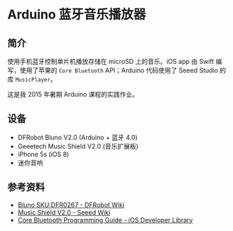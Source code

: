 # Arduino 蓝牙音乐播放器

## 简介

使用手机蓝牙控制单片机播放存储在 microSD 上的音乐。iOS app 由 Swift 编写，使用了苹果的 `Core Bluetooth` API；Arduino 代码使用了 Seeed Studio 的库 `MusicPlayer`。

这是我 2015 年暑期 Arduino 课程的实践作业。

## 设备

* DFRobot Bluno V2.0 (Arduino + 蓝牙 4.0)
* Geeetech Music Shield V2.0 (音乐扩展板)
* iPhone 5s (iOS 8)
* 迷你音响

## 参考资料

* [Bluno SKU:DFR0267 - DFRobot Wiki](http://www.dfrobot.com/wiki/index.php/Bluno_SKU:DFR0267)
* [Music Shield V2.0 - Seeed Wiki](http://www.seeedstudio.com/wiki/index.php?title=Music_Shield_V2.0&uselang=en)
* [Core Bluetooth Programming Guide - iOS Developer Library](https://developer.apple.com/library/ios/documentation/NetworkingInternetWeb/Conceptual/CoreBluetooth_concepts/AboutCoreBluetooth/Introduction.html)

